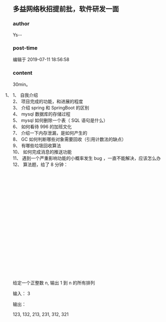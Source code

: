 ## 多益网络秋招提前批，软件研发一面
### author 
Ys--
### post-time 

编辑于  2019-07-11 18:56:58
### content 
<div class="post-topic-des nc-post-content">
 <div>
  30min。
 </div>
 <div>
  <p style="text-indent: -18.0pt;">
   <span>
    1、 1、
   </span>
   <span>
    自我介绍
   </span>
   <br/>
   <span>
    2、
   </span>
   <span>
    项目完成的功能，和进展的程度
   </span>
   <br/>
   <span>
    3、
   </span>
   <span>
    介绍
   </span>
   <span>
    spring
   </span>
   <span>
    和
   </span>
   <span>
    SpringBoot
   </span>
   <span>
    的区别
   </span>
   <br/>
   <span>
    4、
   </span>
   <span>
    mysql
   </span>
   <span>
    数据库的存储过程
   </span>
   <br/>
   <span>
    5、
   </span>
   <span>
    mysql
   </span>
   <span>
    如何删除一个表（
   </span>
   <span>
    SQL
   </span>
   <span>
    语句是什么）
   </span>
   <br/>
   <span>
    6、
   </span>
   <span>
    如何看待
   </span>
   <span>
    996
   </span>
   <span>
    的加班文化
   </span>
   <br/>
   <span>
    7、
   </span>
   <span>
    介绍一下内存泄漏，是如何产生的
   </span>
   <br/>
   <span>
    8、
   </span>
   <span>
    GC
   </span>
   <span>
    如何判断哪些对象需要回收（引用计数法的缺点）
   </span>
   <br/>
   <span>
    9、
   </span>
   <span>
    有哪些垃圾回收算法
   </span>
   <br/>
   <span>
    10、
   </span>
   <span>
    如何完成消息的推送功能
   </span>
   <br/>
   <span>
    11、
   </span>
   <span>
    遇到一个严重影响功能的小概率发生
   </span>
   <span>
    bug
   </span>
   <span>
    ，一直不能解决，应该怎么办
   </span>
   <br/>
   <span>
    12、
   </span>
   <span>
    算法题，给了
   </span>
   <span>
    8
   </span>
   <span>
    分钟：
   </span>
  </p>
  <p style="text-indent: -18.0pt;">
   <br/>
  </p>
  <p style="text-indent: -18.0pt;">
   <br/>
  </p>
  <p style="text-indent: -18.0pt;">
   <br/>
  </p>
  <p style="text-indent: -18.0pt;">
   <br/>
  </p>
  <p style="text-indent: -18.0pt;">
   <br/>
  </p>
  <p style="text-indent: -18.0pt;">
   <br/>
  </p>
  <p style="text-indent: -18.0pt;">
   <br/>
  </p>
  <p style="text-indent: -18.0pt;">
   <br/>
  </p>
  <p style="text-indent: -18.0pt;">
   <br/>
  </p>
  <p style="text-indent: -18.0pt;">
   <br/>
  </p>
  <p style="text-indent: -18.0pt;">
   <br/>
  </p>
  <p>
   给定一个正整数
   <span>
    n,
   </span>
   输出
   <span>
    1
   </span>
   到
   <span>
    n
   </span>
   的所有排列
  </p>
  <p>
   输入：
   <span>
    3
   </span>
  </p>
  <p>
   输出：
  </p>
  <p>
   <span>
    123, 132, 213, 231, 312, 321
   </span>
  </p>
  <br/>
 </div>
</div>
